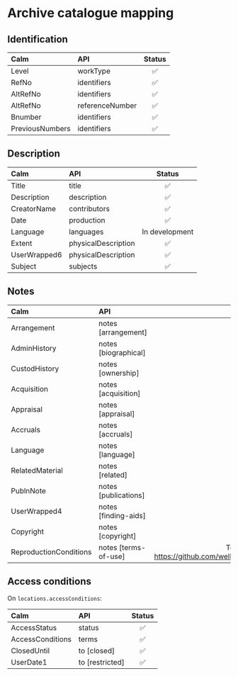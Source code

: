 # Archive catalogue mapping

## Identification

| Calm            | API             | Status |
|:----------------|:----------------|:------:|
| Level           | workType        |   ✅   |
| RefNo           | identifiers     |   ✅   |
| AltRefNo        | identifiers     |   ✅   |
| AltRefNo        | referenceNumber |   ✅   |
| Bnumber         | identifiers     |   ✅   |
| PreviousNumbers | identifiers     |   ✅   |

## Description

| Calm         | API                 | Status |
|:-------------|:--------------------|:------:|
| Title        | title               |   ✅   |
| Description  | description         |   ✅   |
| CreatorName  | contributors        |   ✅   |
| Date         | production          |   ✅   |
| Language     | languages           | In development |
| Extent       | physicalDescription |   ✅   |
| UserWrapped6 | physicalDescription |   ✅   |
| Subject      | subjects            |   ✅   |

## Notes

| Calm                   | API                  | Status |
|:-----------------------|:---------------------|:------:|
| Arrangement            | notes [arrangement]  |   ✅   |
| AdminHistory           | notes [biographical] |   ✅   |
| CustodHistory          | notes [ownership]    |   ✅   |
| Acquisition            | notes [acquisition]  |   ✅   |
| Appraisal              | notes [appraisal]    |   ✅   |
| Accruals               | notes [accruals]     |   ✅   |
| Language               | notes [language]     |   In development   |
| RelatedMaterial        | notes [related]      |   ✅   |
| PublnNote              | notes [publications] |   ✅   |
| UserWrapped4           | notes [finding-aids] |   ✅   |
| Copyright              | notes [copyright]    |   ✅   |
| ReproductionConditions | notes [terms-of-use] |   To be removed by https://github.com/wellcomecollection/platform/issues/4773 |

## Access conditions

On `locations.accessConditions`:

| Calm             | API             | Status |
|:-----------------|:----------------|:------:|
| AccessStatus     | status          |   ✅   |
| AccessConditions | terms           |   ✅   |
| ClosedUntil      | to [closed]     |   ✅   |
| UserDate1        | to [restricted] |   ✅   |
